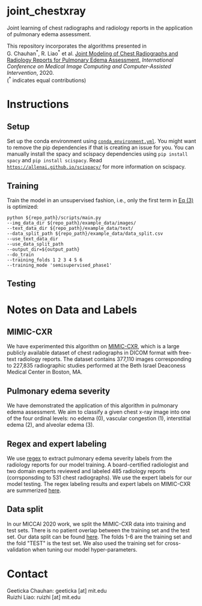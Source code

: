 # joint_chestxray

Joint learning of chest radiographs and radiology reports in the application of pulmonary edema assessment.

This repository incorporates the algorithms presented in <br />
G. Chauhan<sup>\*</sup>, R. Liao<sup>\*</sup> et al. [Joint Modeling of Chest Radiographs and Radiology Reports for Pulmonary Edema Assessment.](https://arxiv.org/pdf/2008.09884.pdf) *International Conference on Medical Image Computing and Computer-Assisted Intervention*, 2020. <br />
(<sup>\*</sup> indicates equal contributions)

# Instructions

## Setup

Set up the conda environment using [`conda_environment.yml`](https://github.com/RayRuizhiLiao/joint_chestxray/blob/master/conda_environment.yml). You might want to remove the pip dependencies if that is creating an issue for you. You can manually install the spacy and scispacy dependencies using `pip install spacy` and `pip install scispacy`. Read [`https://allenai.github.io/scispacy/`](https://allenai.github.io/scispacy/) for more information on scispacy. 
     
## Training

Train the model in an unsupervised fashion, i.e., only the first term in [Eq (3)](https://arxiv.org/pdf/2008.09884.pdf) is optimized:

```
python ${repo_path}/scripts/main.py
--img_data_dir ${repo_path}/example_data/images/
--text_data_dir ${repo_path}/example_data/text/
--data_split_path ${repo_path}/example_data/data_split.csv
--use_text_data_dir
--use_data_split_path
--output_dir=${output_path}
--do_train
--training_folds 1 2 3 4 5 6
--training_mode 'semisupervised_phase1'
```

## Testing

# Notes on Data and Labels

## MIMIC-CXR

We have experimented this algorithm on [MIMIC-CXR](https://physionet.org/content/mimic-cxr/2.0.0/), which is a large publicly available dataset of chest radiographs in DICOM format with free-text radiology reports. The dataset contains 377,110 images corresponding to 227,835 radiographic studies performed at the Beth Israel Deaconess Medical Center in Boston, MA.

## Pulmonary edema severity

We have demonstrated the application of this algorithm in pulmonary edema assessment. We aim to classify a given chest x-ray image into one of the four ordinal levels: no edema (0), vascular congestion (1), interstitial edema (2), and alveolar edema (3).

## Regex and expert labeling

We use [regex](https://github.com/RayRuizhiLiao/regex_pulmonary_edema) to extract pulmonary edema severity labels from the radiology reports for our model training. A board-certified radiologist and two domain experts reviewed and labeled 485 radiology reports (corrsponsding to 531 chest radiographs). We use the expert labels for our model testing. The regex labeling results and expert labels on MIMIC-CXR are summerized [here](https://github.com/RayRuizhiLiao/joint_chestxray/blob/master/metadata/mimic-cxr-sub-img-edema-split-manualtest.csv).

## Data split

In our MICCAI 2020 work, we split the MIMIC-CXR data into training and test sets. There is no patient overlap between the training set and the test set. Our data split can be found [here](https://github.com/RayRuizhiLiao/joint_chestxray/blob/master/metadata/mimic-cxr-sub-img-edema-split-allCXR.csv). The folds 1-6 are the training set and the fold "TEST" is the test set. We also used the training set for cross-validation when tuning our model hyper-parameters.

# Contact

Geeticka Chauhan: geeticka [at] mit.edu <br />
Ruizhi Liao: ruizhi [at] mit.edu
